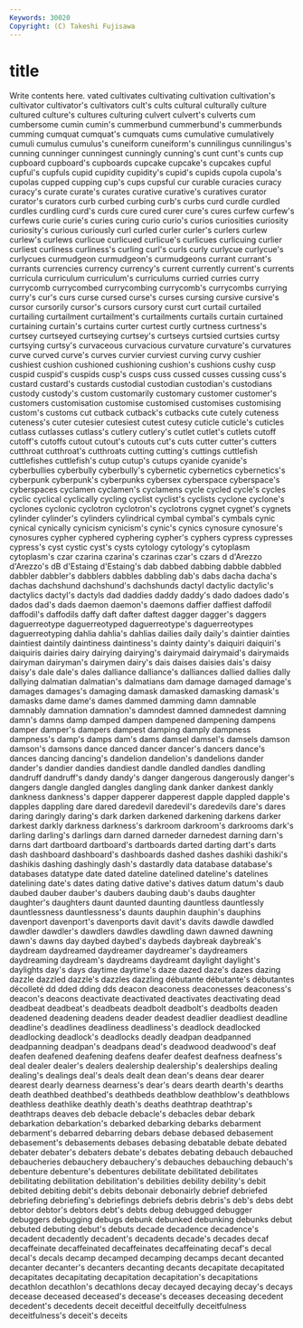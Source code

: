 ```yaml
---
Keywords: 30020 
Copyright: (C) Takeshi Fujisawa
---
```


# title

Write contents here.
vated cultivates cultivating cultivation cultivation's cultivator cultivator's cultivators cult's
cults cultural culturally culture cultured culture's cultures culturing culvert culvert's
culverts cum cumbersome cumin cumin's cummerbund cummerbund's cummerbunds cumming cumquat
cumquat's cumquats cums cumulative cumulatively cumuli cumulus cumulus's cuneiform cuneiform's
cunnilingus cunnilingus's cunning cunninger cunningest cunningly cunning's cunt cunt's cunts
cup cupboard cupboard's cupboards cupcake cupcake's cupcakes cupful cupful's cupfuls
cupid cupidity cupidity's cupid's cupids cupola cupola's cupolas cupped cupping
cup's cups cupsful cur curable curacies curacy curacy's curate curate's
curates curative curative's curatives curator curator's curators curb curbed curbing
curb's curbs curd curdle curdled curdles curdling curd's curds cure
cured curer cure's cures curfew curfew's curfews curie curie's curies
curing curio curio's curios curiosities curiosity curiosity's curious curiously curl
curled curler curler's curlers curlew curlew's curlews curlicue curlicued curlicue's
curlicues curlicuing curlier curliest curliness curliness's curling curl's curls curly
curlycue curlycue's curlycues curmudgeon curmudgeon's curmudgeons currant currant's currants currencies
currency currency's current currently current's currents curricula curriculum curriculum's curriculums
curried curries curry currycomb currycombed currycombing currycomb's currycombs currying curry's
cur's curs curse cursed curse's curses cursing cursive cursive's cursor
cursorily cursor's cursors cursory curst curt curtail curtailed curtailing curtailment
curtailment's curtailments curtails curtain curtained curtaining curtain's curtains curter curtest
curtly curtness curtness's curtsey curtseyed curtseying curtsey's curtseys curtsied curtsies
curtsy curtsying curtsy's curvaceous curvacious curvature curvature's curvatures curve curved
curve's curves curvier curviest curving curvy cushier cushiest cushion cushioned
cushioning cushion's cushions cushy cusp cuspid cuspid's cuspids cusp's cusps
cuss cussed cusses cussing cuss's custard custard's custards custodial custodian
custodian's custodians custody custody's custom customarily customary customer customer's customers
customisation customise customised customises customising custom's customs cut cutback cutback's
cutbacks cute cutely cuteness cuteness's cuter cutesier cutesiest cutest cutesy
cuticle cuticle's cuticles cutlass cutlasses cutlass's cutlery cutlery's cutlet cutlet's
cutlets cutoff cutoff's cutoffs cutout cutout's cutouts cut's cuts cutter
cutter's cutters cutthroat cutthroat's cutthroats cutting cutting's cuttings cuttlefish cuttlefishes
cuttlefish's cutup cutup's cutups cyanide cyanide's cyberbullies cyberbully cyberbully's cybernetic
cybernetics cybernetics's cyberpunk cyberpunk's cyberpunks cybersex cyberspace cyberspace's cyberspaces cyclamen
cyclamen's cyclamens cycle cycled cycle's cycles cyclic cyclical cyclically cycling
cyclist cyclist's cyclists cyclone cyclone's cyclones cyclonic cyclotron cyclotron's cyclotrons
cygnet cygnet's cygnets cylinder cylinder's cylinders cylindrical cymbal cymbal's cymbals
cynic cynical cynically cynicism cynicism's cynic's cynics cynosure cynosure's cynosures
cypher cyphered cyphering cypher's cyphers cypress cypresses cypress's cyst cystic
cyst's cysts cytology cytology's cytoplasm cytoplasm's czar czarina czarina's czarinas
czar's czars d d'Arezzo d'Arezzo's dB d'Estaing d'Estaing's dab dabbed
dabbing dabble dabbled dabbler dabbler's dabblers dabbles dabbling dab's dabs
dacha dacha's dachas dachshund dachshund's dachshunds dactyl dactylic dactylic's dactylics
dactyl's dactyls dad daddies daddy daddy's dado dadoes dado's dados
dad's dads daemon daemon's daemons daffier daffiest daffodil daffodil's daffodils
daffy daft dafter daftest dagger dagger's daggers daguerreotype daguerreotyped daguerreotype's
daguerreotypes daguerreotyping dahlia dahlia's dahlias dailies daily daily's daintier dainties
daintiest daintily daintiness daintiness's dainty dainty's daiquiri daiquiri's daiquiris dairies
dairy dairying dairying's dairymaid dairymaid's dairymaids dairyman dairyman's dairymen dairy's
dais daises daisies dais's daisy daisy's dale dale's dales dalliance
dalliance's dalliances dallied dallies dally dallying dalmatian dalmatian's dalmatians dam
damage damaged damage's damages damages's damaging damask damasked damasking damask's
damasks dame dame's dames dammed damming damn damnable damnably damnation
damnation's damndest damned damnedest damning damn's damns damp damped dampen
dampened dampening dampens damper damper's dampers dampest damping damply dampness
dampness's damp's damps dam's dams damsel damsel's damsels damson damson's
damsons dance danced dancer dancer's dancers dance's dances dancing dancing's
dandelion dandelion's dandelions dander dander's dandier dandies dandiest dandle dandled
dandles dandling dandruff dandruff's dandy dandy's danger dangerous dangerously danger's
dangers dangle dangled dangles dangling dank danker dankest dankly dankness
dankness's dapper dapperer dapperest dapple dappled dapple's dapples dappling dare
dared daredevil daredevil's daredevils dare's dares daring daringly daring's dark
darken darkened darkening darkens darker darkest darkly darkness darkness's darkroom
darkroom's darkrooms dark's darling darling's darlings darn darned darneder darnedest
darning darn's darns dart dartboard dartboard's dartboards darted darting dart's
darts dash dashboard dashboard's dashboards dashed dashes dashiki dashiki's dashikis
dashing dashingly dash's dastardly data database database's databases datatype date
dated dateline datelined dateline's datelines datelining date's dates dating dative
dative's datives datum datum's daub daubed dauber dauber's daubers daubing
daub's daubs daughter daughter's daughters daunt daunted daunting dauntless dauntlessly
dauntlessness dauntlessness's daunts dauphin dauphin's dauphins davenport davenport's davenports davit
davit's davits dawdle dawdled dawdler dawdler's dawdlers dawdles dawdling dawn
dawned dawning dawn's dawns day daybed daybed's daybeds daybreak daybreak's
daydream daydreamed daydreamer daydreamer's daydreamers daydreaming daydream's daydreams daydreamt daylight
daylight's daylights day's days daytime daytime's daze dazed daze's dazes
dazing dazzle dazzled dazzle's dazzles dazzling débutante débutante's débutantes décolleté
dd dded dding dds deacon deaconess deaconesses deaconess's deacon's deacons
deactivate deactivated deactivates deactivating dead deadbeat deadbeat's deadbeats deadbolt deadbolt's
deadbolts deaden deadened deadening deadens deader deadest deadlier deadliest deadline
deadline's deadlines deadliness deadliness's deadlock deadlocked deadlocking deadlock's deadlocks deadly
deadpan deadpanned deadpanning deadpan's deadpans dead's deadwood deadwood's deaf deafen
deafened deafening deafens deafer deafest deafness deafness's deal dealer dealer's
dealers dealership dealership's dealerships dealing dealing's dealings deal's deals dealt
dean dean's deans dear dearer dearest dearly dearness dearness's dear's
dears dearth dearth's dearths death deathbed deathbed's deathbeds deathblow deathblow's
deathblows deathless deathlike deathly death's deaths deathtrap deathtrap's deathtraps deaves
deb debacle debacle's debacles debar debark debarkation debarkation's debarked debarking
debarks debarment debarment's debarred debarring debars debase debased debasement debasement's
debasements debases debasing debatable debate debated debater debater's debaters debate's
debates debating debauch debauched debaucheries debauchery debauchery's debauches debauching debauch's
debenture debenture's debentures debilitate debilitated debilitates debilitating debilitation debilitation's debilities
debility debility's debit debited debiting debit's debits debonair debonairly debrief
debriefed debriefing debriefing's debriefings debriefs debris debris's deb's debs debt
debtor debtor's debtors debt's debts debug debugged debugger debuggers debugging
debugs debunk debunked debunking debunks debut debuted debuting debut's debuts
decade decadence decadence's decadent decadently decadent's decadents decade's decades decaf
decaffeinate decaffeinated decaffeinates decaffeinating decaf's decal decal's decals decamp decamped
decamping decamps decant decanted decanter decanter's decanters decanting decants decapitate
decapitated decapitates decapitating decapitation decapitation's decapitations decathlon decathlon's decathlons decay
decayed decaying decay's decays decease deceased deceased's decease's deceases deceasing
decedent decedent's decedents deceit deceitful deceitfully deceitfulness deceitfulness's deceit's deceits
